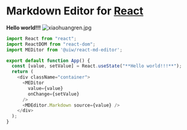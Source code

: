 # Markdown Editor for [React](https://facebook.github.io/react/)

**Hello world!!!**
![xiaohuangren.jpg](/1631354660143.jpg)
```javascript
import React from "react";
import ReactDOM from "react-dom";
import MEDitor from '@uiw/react-md-editor';

export default function App() {
  const [value, setValue] = React.useState("**Hello world!!!**");
  return (
    <div className="container">
      <MEDitor
        value={value}
        onChange={setValue}
      />
      <MDEditor.Markdown source={value} />
    </div>
  );
}
```
